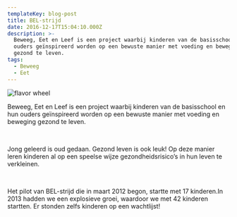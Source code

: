 ```yaml
---
templateKey: blog-post
title: BEL-strijd
date: 2016-12-17T15:04:10.000Z
description: >-
  Beweeg, Eet en Leef is een project waarbij kinderen van de basisschool en hun
  ouders geïnspireerd worden op een bewuste manier met voeding en beweging
  gezond te leven.
tags:
  - Beweeg
  - Eet
---
```

![flavor wheel](/img/bel_cropped.jpg)

Beweeg, Eet en Leef is een project waarbij kinderen van de basisschool en hun ouders geïnspireerd worden op een bewuste manier met voeding en beweging gezond te leven. 



​



Jong geleerd is oud gedaan. Gezond leven is ook leuk! Op deze manier leren kinderen al op een speelse wijze gezondheidsrisico’s in hun leven te verkleinen.



​



Het pilot van BEL-strijd die in maart 2012 begon, startte met 17 kinderen.In 2013 hadden we een explosieve groei, waardoor we met 42 kinderen startten. Er stonden zelfs kinderen op een wachtlijst!
